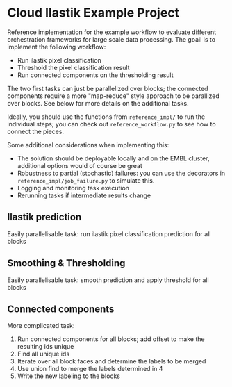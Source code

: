 # Cloud Ilastik Example Project

Reference implementation for the example workflow to evaluate different orchestration frameworks for large scale data processing.
The goail is to implement the following workflow:
- Run ilastik pixel classification
- Threshold the pixel classification result
- Run connected components on the thresholding result

The two first tasks can just be parallelized over blocks; the connected components require a more "map-reduce" style approach to be parallized over blocks. See below for more details on the additional tasks.

Ideally, you should use the functions from `reference_impl/` to run the individual steps; you can check out `reference_workflow.py` to see how to connect the pieces.

Some additional considerations when implementing this:
- The solution should be deployable locally and on the EMBL cluster, additional options would of course be great
- Robustness to partial (stochastic) failures: you can use the decorators in `reference_impl/job_failure.py` to simulate this.
- Logging and monitoring task execution
- Rerunning tasks if intermediate results change


## Ilastik prediction

Easily parallelisable task: run ilastik pixel classification prediction for all blocks

## Smoothing & Thresholding

Easily parallelisable task: smooth prediction and apply threshold for all blocks

## Connected components

More complicated task:
1. Run connected components for all blocks; add offset to make the resulting ids unique
2. Find all unique ids
3. Iterate over all block faces and determine the labels to be merged
4. Use union find to merge the labels determined in 4
5. Write the new labeling to the blocks
